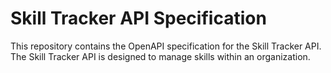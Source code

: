 # Skill Tracker API Specification

This repository contains the OpenAPI specification for the Skill Tracker API. The Skill Tracker API is designed to manage skills within an organization.

